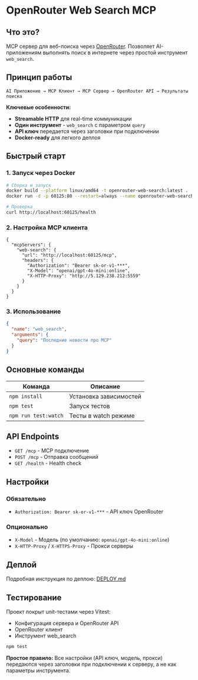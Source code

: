 # OpenRouter Web Search MCP

## Что это?

MCP сервер для веб-поиска через [OpenRouter](https://openrouter.ai). Позволяет AI-приложениям выполнять поиск в интернете через простой инструмент `web_search`.

## Принцип работы

```
AI Приложение → MCP Клиент → MCP Сервер → OpenRouter API → Результаты поиска
```

**Ключевые особенности:**
- **Streamable HTTP** для real-time коммуникации
- **Один инструмент** - `web_search` с параметром `query`
- **API ключ** передается через заголовки при подключении
- **Docker-ready** для легкого деплоя

## Быстрый старт

### 1. Запуск через Docker

```bash
# Сборка и запуск
docker build --platform linux/amd64 -t openrouter-web-search:latest .
docker run -d -p 60125:80 --restart=always --name openrouter-web-search-mcp openrouter-web-search-mcp

# Проверка
curl http://localhost:60125/health
```

### 2. Настройка MCP клиента

```jsonc
{
  "mcpServers": {
    "web-search": {
      "url": "http://localhost:60125/mcp",
      "headers": {
        "Authorization": "Bearer sk-or-v1-***",
        "X-Model": "openai/gpt-4o-mini:online",
        "X-HTTP-Proxy": "http://5.129.238.212:5559"
      }
    }
  }
}
```

### 3. Использование

```json
{
  "name": "web_search",
  "arguments": {
    "query": "Последние новости про MCP"
  }
}
```

## Основные команды

| Команда | Описание |
|---------|----------|
| `npm install` | Установка зависимостей |
| `npm test` | Запуск тестов |
| `npm run test:watch` | Тесты в watch режиме |

## API Endpoints

- `GET /mcp` - MCP подключение
- `POST /mcp` - Отправка сообщений  
- `GET /health` - Health check

## Настройки

### Обязательно
- `Authorization: Bearer sk-or-v1-***` - API ключ OpenRouter

### Опционально
- `X-Model` - Модель (по умолчанию: `openai/gpt-4o-mini:online`)
- `X-HTTP-Proxy` / `X-HTTPS-Proxy` - Прокси серверы

## Деплой

Подробная инструкция по деплою: [DEPLOY.md](deploy/DEPLOY.md)

## Тестирование

Проект покрыт unit-тестами через Vitest:
- Конфигурация сервера и OpenRouter API
- OpenRouter клиент
- Инструмент web_search

```bash
npm test
```

**Простое правило:** Все настройки (API ключ, модель, прокси) передаются через заголовки при подключении к серверу, а не как параметры инструмента.
